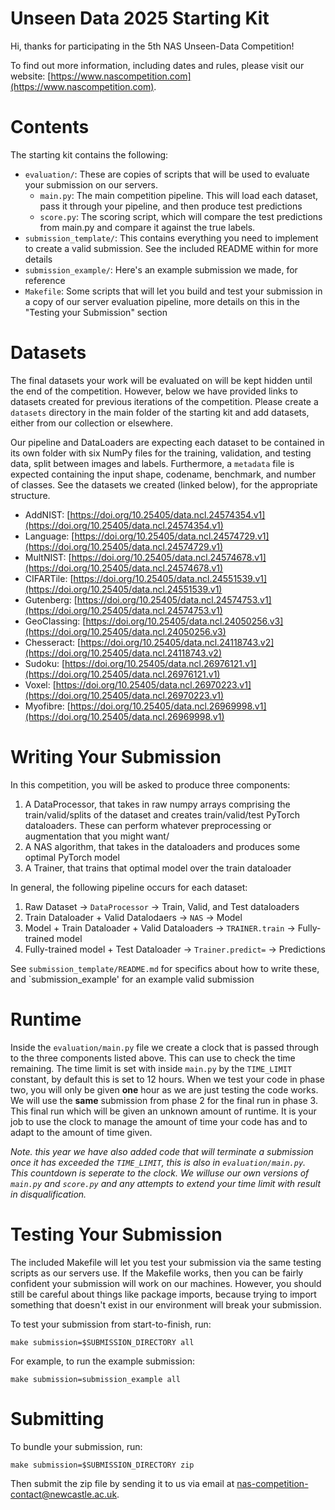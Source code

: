 # Unseen Data 2025 Starting Kit
Hi, thanks for participating in the 5th NAS Unseen-Data Competition!

To find out more information, including dates and rules, please visit our website: [https://www.nascompetition.com](https://www.nascompetition.com).

# Contents
The starting kit contains the following:
* `evaluation/`: These are copies of scripts that will be used to evaluate your submission on our servers.
  * `main.py`: The main competition pipeline. This will load each dataset, pass it through your pipeline, and then produce test predictions
  * `score.py`: The scoring script, which will compare the test predictions from main.py and compare it against the true labels. 
* `submission_template/`: This contains everything you need to implement to create a valid submission. See the included README within for more details
* `submission_example/`: Here's an example submission we made, for reference
* `Makefile`: Some scripts that will let you build and test your submission in a copy of our server evaluation pipeline, more details on this in the "Testing your Submission" section

# Datasets
The final datasets your work will be evaluated on will be kept hidden until the end of the competition. However, below we have provided links to datasets created for previous iterations of the competition. Please create a `datasets` directory in the main folder of the starting kit and add datasets, either from our collection or elsewhere.

Our pipeline and DataLoaders are expecting each dataset to be contained in its own folder with six NumPy files for the training, validation, and testing data, split between images and labels. Furthermore, a `metadata` file is expected containing the input shape, codename, benchmark, and number of classes. See the datasets we created (linked below), for the appropriate structure.

- AddNIST: [https://doi.org/10.25405/data.ncl.24574354.v1](https://doi.org/10.25405/data.ncl.24574354.v1)
- Language: [https://doi.org/10.25405/data.ncl.24574729.v1](https://doi.org/10.25405/data.ncl.24574729.v1)
- MultNIST: [https://doi.org/10.25405/data.ncl.24574678.v1](https://doi.org/10.25405/data.ncl.24574678.v1)
- CIFARTile: [https://doi.org/10.25405/data.ncl.24551539.v1](https://doi.org/10.25405/data.ncl.24551539.v1)
- Gutenberg: [https://doi.org/10.25405/data.ncl.24574753.v1](https://doi.org/10.25405/data.ncl.24574753.v1)
- GeoClassing: [https://doi.org/10.25405/data.ncl.24050256.v3](https://doi.org/10.25405/data.ncl.24050256.v3)
- Chesseract: [https://doi.org/10.25405/data.ncl.24118743.v2](https://doi.org/10.25405/data.ncl.24118743.v2)
- Sudoku: [https://doi.org/10.25405/data.ncl.26976121.v1](https://doi.org/10.25405/data.ncl.26976121.v1)
- Voxel: [https://doi.org/10.25405/data.ncl.26970223.v1](https://doi.org/10.25405/data.ncl.26970223.v1)
- Myofibre: [https://doi.org/10.25405/data.ncl.26969998.v1](https://doi.org/10.25405/data.ncl.26969998.v1)

# Writing Your Submission
In this competition, you will be asked to produce three components:
1. A DataProcessor, that takes in raw numpy arrays comprising the train/valid/splits of the dataset and creates train/valid/test PyTorch dataloaders. These can perform whatever preprocessing or augmentation that you might want/
2. A NAS algorithm, that takes in the dataloaders and produces some optimal PyTorch model
3. A Trainer, that trains that optimal model over the train dataloader

 In general, the following pipeline occurs for each dataset:
 1. Raw Dataset -> `DataProcessor` -> Train, Valid, and Test dataloaders
 2. Train Dataloader + Valid Datalodaers -> `NAS` -> Model
 3. Model + Train Dataloader + Valid Dataloaders -> `TRAINER.train` -> Fully-trained model
 4. Fully-trained model + Test Dataloader -> `Trainer.predict=` -> Predictions
 
 See `submission_template/README.md` for specifics about how to write these, and `submission_example' for an example valid submission

# Runtime
Inside the `evaluation/main.py` file we create a clock that is passed through to the three components listed above. This can use to check the time remaining. The time limit is set with inside `main.py` by the `TIME_LIMIT` constant, by default this is set to 12 hours. When we test your code in phase two, you will only be given **one** hour as we are just testing the code works. We will use the **same** submission from phase 2 for the final run in phase 3. This final run which will be given an unknown amount of runtime. It is your job to use the clock to manage the amount of time your code has and to adapt to the amount of time given.

*Note. this year we have also added code that will terminate a submission once it has exceeded the `TIME_LIMIT`, this is also in `evaluation/main.py`. This countdown is seperate to the clock. We willuse our own versions of `main.py` and `score.py` and any attempts to extend your time limit with result in disqualification.*

# Testing Your Submission
The included Makefile will let you test your submission via the same testing scripts as our servers use. If the Makefile works, then you can be fairly confident your submission will work on our machines. However, you should still be
careful about things like package imports, because trying to import something that doesn't exist in our environment will break your submission.

To test your submission from start-to-finish, run:

`make submission=$SUBMISSION_DIRECTORY all`


For example, to run the example submission:

`make submission=submission_example all`
    

# Submitting
To bundle your submission, run:

`make submission=$SUBMISSION_DIRECTORY zip`

Then submit the zip file by sending it to us via email at [nas-competition-contact@newcastle.ac.uk](nas-competition-contact@newcastle.ac.uk).
